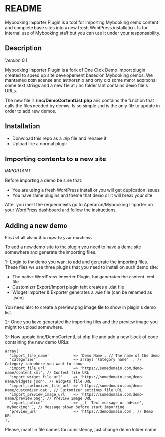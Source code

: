 # README

Mybooking Importer Plugin is a tool for importing Mybooking demo content and complete base sites into a new fresh WordPress installation. Is for internal use of Mybooking staff but you can use it under your responsability.

## Description

*Version 0.1*

Mybooking Importer Plugin is a fork of One Click Demo Import plugin created to speed up site developement based on Mybooking demos. We mantained both license and authorship and only did some minor additions: some text strings and a new file at /inc folder taht contains demo file's URLs.

The new file is **/inc/DemoContentList.php** and contains the function that calls the files needed by demos. Is so simple and is the only file to update in order to add new demos.

## Installation

* Donwload this repo as a .zip file and rename it
* Upload like a normal plugin

## Importing contents to a new site

*IMPORTANT*

Before importing a demo be sure that:
* You are using a fresh WordPress install or you will get duplication issues
* You have same plugins and theme that demo or it will break your site

After you meet the requeriments go to Aperance/Mybooking Importer on your WordPress dashboard and follow the instructions.

## Adding a new demo

First of all clone this repo to your machine.

To add a new demo site to the plugin you need to have a demo site
somewhere and generate the importing files.

1- Login to the demo you want to add and generate the importing files. These files we use three plugins that you need to install on such demo site:

* The native WordPress Importer Plugin, hat generates the content .xml file
* Customizer Export/Import plugin taht creates a .dat file
* Widget Importer & Exporter generates a .wie file (can be renamed as .json)

You need also to create a preview.png image file to show in plugin's demo list.

2- Once you have generated the importing files and the preview image you might to upload somewhere.

3- Now update /inc/DemoContentList.php file and add a new block of code containing the new demo URLs:
```
array(
  'import_file_name'           => 'Demo Name', // The name of the demo
  'categories'                 => array( 'Category name' ), // Category tab where you want to show
  'import_file_url'            => 'https://somedomain.com/demo-name/content.xml', // Content file URL
  'import_widget_file_url'     => 'https://somedomain.com/demo-name/widgets.json', // Widgets file URL
  'import_customizer_file_url' => 'https://somedomain.com/demo-name/customizer.dat', // Customizer settings file URL
  'import_preview_image_url'   => 'https://somedomain.com/demo-name/preview.png', // Preview image URL
  'import_notice'              => __( 'Text message or advice', 'mybooking' ), // Message shown before start importing
  'preview_url'                => 'https://demodomain.com', // Demo URL
),
```

Please, mantain file names for consistency, just change demo folder name.
